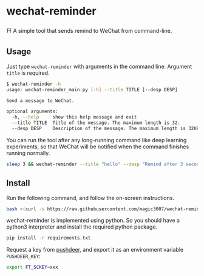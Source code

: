 # wechat-reminder
⛩ A simple tool that sends remind to WeChat from command-line.

## Usage
Just type `wechat-reminder` with arguments in the command line. Argument `title` is required.
```bash
$ wechat-reminder -h
usage: wechat-reminder_main.py [-h] --title TITLE [--desp DESP]

Send a message to WeChat.

optional arguments:
  -h, --help     show this help message and exit
  --title TITLE  Title of the message. The maximum length is 32.
  --desp DESP    Description of the message. The maximum length is 32KB.
```

You can run the tool after any long-running command like deep learning experiments, so that WeChat will be notified when the command finishes running normally.
```bash
sleep 3 && wechat-reminder --title "hello" --desp "Remind after 3 seconds"
```

## Install
Run the following command, and follow the on-screen instructions.
```bash
bash <(curl -s https://raw.githubusercontent.com/magic3007/wechat-reminder/master/install.sh)
```
wechat-reminder is implemented using python. So you should have a python3 interpreter and install the required python package.
```bash
pip install -r requirements.txt
```
Request a key from [pushdeer](https://www.pushdeer.com/), and export it as an environment variable `PUSHDEER_KEY`:
```bash
export FT_SCKEY=xxx
```
